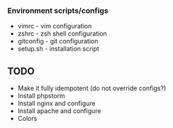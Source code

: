 ### Environment scripts/configs

* vimrc - vim configuration
* zshrc - zsh shell configuration
* gitconfig - git configuration
* setup.sh - installation script

## TODO

* Make it fully idempotent (do not override configs?)
* Install phpstorm
* Install nginx and configure
* Install apache and configure
* Colors
